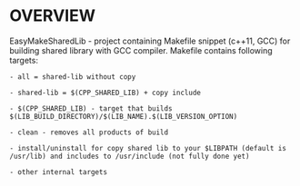# OVERVIEW
EasyMakeSharedLib - project containing Makefile snippet (c++11, GCC) for building shared library with GCC compiler. 
Makefile contains following targets:

    - all = shared-lib without copy
    
    - shared-lib = $(CPP_SHARED_LIB) + copy include
    
    - $(CPP_SHARED_LIB) - target that builds $(LIB_BUILD_DIRECTORY)/$(LIB_NAME).$(LIB_VERSION_OPTION)
    
    - clean - removes all products of build
    
    - install/uninstall for copy shared lib to your $LIBPATH (default is /usr/lib) and includes to /usr/include (not fully done yet)
    
    - other internal targets
